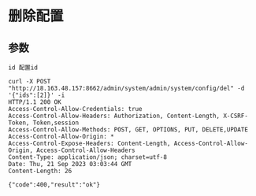 # 删除配置


## 参数
    id 配置id

    curl -X POST "http://18.163.48.157:8662/admin/system/admin/system/config/del" -d '{"ids":[2]}' -i
    HTTP/1.1 200 OK
    Access-Control-Allow-Credentials: true
    Access-Control-Allow-Headers: Authorization, Content-Length, X-CSRF-Token, Token,session
    Access-Control-Allow-Methods: POST, GET, OPTIONS, PUT, DELETE,UPDATE
    Access-Control-Allow-Origin: *
    Access-Control-Expose-Headers: Content-Length, Access-Control-Allow-Origin, Access-Control-Allow-Headers
    Content-Type: application/json; charset=utf-8
    Date: Thu, 21 Sep 2023 03:03:44 GMT
    Content-Length: 26

    {"code":400,"result":"ok"}